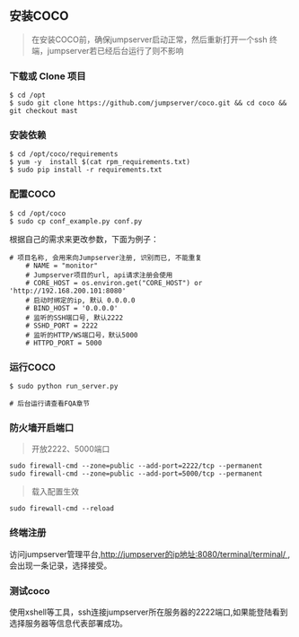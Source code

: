 ## 安装COCO

> 在安装COCO前，确保jumpserver启动正常，然后重新打开一个ssh 终端，jumpserver若已经后台运行了则不影响

### 下载或 Clone 项目

```
$ cd /opt
$ sudo git clone https://github.com/jumpserver/coco.git && cd coco && git checkout mast
```

### 安装依赖

```
$ cd /opt/coco/requirements
$ yum -y  install $(cat rpm_requirements.txt)
$ sudo pip install -r requirements.txt
```

### 配置COCO

```
$ cd /opt/coco
$ sudo cp conf_example.py conf.py
```

根据自己的需求来更改参数，下面为例子：

```
# 项目名称, 会用来向Jumpserver注册, 识别而已, 不能重复
    # NAME = "monitor"
    # Jumpserver项目的url, api请求注册会使用
    # CORE_HOST = os.environ.get("CORE_HOST") or 'http://192.168.200.101:8080'
    # 启动时绑定的ip, 默认 0.0.0.0
    # BIND_HOST = '0.0.0.0'
    # 监听的SSH端口号, 默认2222
    # SSHD_PORT = 2222
    # 监听的HTTP/WS端口号，默认5000
    # HTTPD_PORT = 5000
```

### 运行COCO

```
$ sudo python run_server.py

# 后台运行请查看FQA章节
```

### 防火墙开启端口

> 开放2222、5000端口

```
sudo firewall-cmd --zone=public --add-port=2222/tcp --permanent
sudo firewall-cmd --zone=public --add-port=5000/tcp --permanent
```

> 载入配置生效

```
sudo firewall-cmd --reload
```

### 终端注册

访问jumpserver管理平台,[http://jumpserver的ip地址:8080/terminal/terminal/ ](http://ip地址:8080/terminal/terminal/ ),会出现一条记录，选择接受。

### 测试coco

使用xshell等工具，ssh连接jumpserver所在服务器的2222端口,如果能登陆看到选择服务器等信息代表部署成功。

